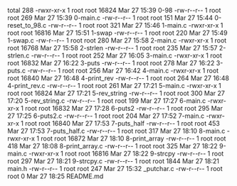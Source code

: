 total 288
-rwxr-xr-x 1 root root 16824 Mar 27 15:39 0-98
-rw-r--r-- 1 root root   269 Mar 27 15:39 0-main.c
-rw-r--r-- 1 root root   151 Mar 27 15:44 0-reset_to_98.c
-rw-r--r-- 1 root root   321 Mar 27 15:46 1-main.c
-rwxr-xr-x 1 root root 16816 Mar 27 15:51 1-swap
-rw-r--r-- 1 root root   220 Mar 27 15:49 1-swap.c
-rw-r--r-- 1 root root   280 Mar 27 15:58 2-main.c
-rwxr-xr-x 1 root root 16768 Mar 27 15:58 2-strlen
-rw-r--r-- 1 root root   235 Mar 27 15:57 2-strlen.c
-rw-r--r-- 1 root root   252 Mar 27 16:05 3-main.c
-rwxr-xr-x 1 root root 16832 Mar 27 16:22 3-puts
-rw-r--r-- 1 root root   278 Mar 27 16:22 3-puts.c
-rw-r--r-- 1 root root   256 Mar 27 16:42 4-main.c
-rwxr-xr-x 1 root root 16840 Mar 27 16:48 4-print_rev
-rw-r--r-- 1 root root   264 Mar 27 16:48 4-print_rev.c
-rw-r--r-- 1 root root   261 Mar 27 17:21 5-main.c
-rwxr-xr-x 1 root root 16824 Mar 27 17:21 5-rev_string
-rw-r--r-- 1 root root   300 Mar 27 17:20 5-rev_string.c
-rw-r--r-- 1 root root   199 Mar 27 17:27 6-main.c
-rwxr-xr-x 1 root root 16832 Mar 27 17:28 6-puts2
-rw-r--r-- 1 root root   295 Mar 27 17:25 6-puts2.c
-rw-r--r-- 1 root root   204 Mar 27 17:52 7-main.c
-rwxr-xr-x 1 root root 16840 Mar 27 17:53 7-puts_half
-rw-r--r-- 1 root root   453 Mar 27 17:53 7-puts_half.c
-rw-r--r-- 1 root root   317 Mar 27 18:10 8-main.c
-rwxr-xr-x 1 root root 16872 Mar 27 18:10 8-print_array
-rw-r--r-- 1 root root   418 Mar 27 18:08 8-print_array.c
-rw-r--r-- 1 root root   325 Mar 27 18:22 9-main.c
-rwxr-xr-x 1 root root 16816 Mar 27 18:22 9-strcpy
-rw-r--r-- 1 root root   297 Mar 27 18:21 9-strcpy.c
-rw-r--r-- 1 root root  1844 Mar 27 18:21 main.h
-rw-r--r-- 1 root root   247 Mar 27 15:32 _putchar.c
-rw-r--r-- 1 root root     0 Mar 27 18:25 README.md
